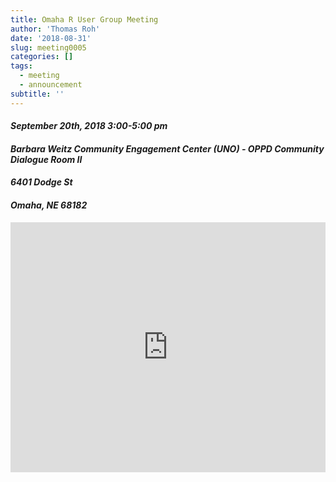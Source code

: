 ```yaml
---
title: Omaha R User Group Meeting
author: 'Thomas Roh'
date: '2018-08-31'
slug: meeting0005
categories: []
tags:
  - meeting
  - announcement
subtitle: ''
---
```


#### *September 20th, 2018 3:00-5:00 pm*
#### *Barbara Weitz Community Engagement Center (UNO) - OPPD Community Dialogue Room II*
#### *6401 Dodge St*
#### *Omaha, NE 68182*

<iframe src="https://www.meetup.com/Omaha-R-Users-Group/events/254217115/" width ="100%" height="400px" frameborder=0></iframe>